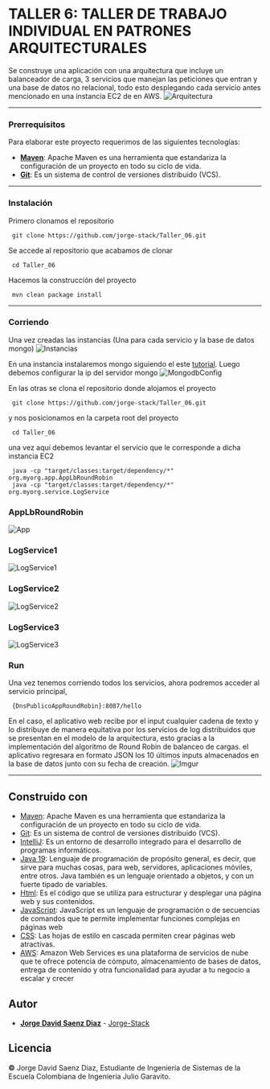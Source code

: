 ﻿# TALLER 6:   TALLER DE TRABAJO INDIVIDUAL EN PATRONES ARQUITECTURALES
Se construye una aplicación con una arquitectura que incluye un balanceador de carga, 3 servicios que manejan las peticiones que entran y una base de datos no relacional, todo esto desplegando cada servicio antes mencionado en una instancia EC2 de en AWS.
![Arquitectura](https://i.imgur.com/6gZsggo.png)

---
### Prerrequisitos
Para elaborar este proyecto requerimos de las siguientes tecnologías:

 - **[Maven](https://openwebinars.net/blog/que-es-apache-maven/)**: Apache Maven es una herramienta que estandariza la configuración de un proyecto en todo su ciclo de vida.
 - **[Git](https://learn.microsoft.com/es-es/devops/develop/git/what-is-git)**: Es un sistema de control de versiones distribuido (VCS).

---
### Instalación
Primero clonamos el repositorio

     git clone https://github.com/jorge-stack/Taller_06.git
    
Se accede al repositorio que acabamos de clonar

	 cd Taller_06

Hacemos la construcción del proyecto

	 mvn clean package install
---
### Corriendo
Una vez creadas las instancias (Una para cada servicio y la base de datos mongo)
![Instancias](https://i.imgur.com/mJEJLrD.jpg)

En una instancia instalaremos mongo siguiendo el este [tutorial](https://www.mongodb.com/docs/manual/tutorial/install-mongodb-on-amazon/). Luego debemos configurar la ip del servidor mongo
![MongodbConfig](https://i.imgur.com/rGKXCuH.jpg)

En las otras se clona el repositorio donde alojamos el proyecto
	
     git clone https://github.com/jorge-stack/Taller_06.git

y nos posicionamos en la carpeta root del proyecto

	 cd Taller_06

una vez aquí debemos levantar el servicio que le corresponde a dicha instancia EC2

	 java -cp "target/classes:target/dependency/*" org.myorg.app.AppLbRoundRobin
	 java -cp "target/classes:target/dependency/*" org.myorg.service.LogService

### AppLbRoundRobin
![App](https://i.imgur.com/KRIvNOj.jpg)

### LogService1
![LogService1](https://i.imgur.com/bQSbRkx.jpg)

### LogService2
![LogService2](https://i.imgur.com/8QnJ2IP.jpg)

### LogService3
![LogService3](https://i.imgur.com/nWTuO4t.jpg)

### Run
Una vez tenemos corriendo todos los servicios, ahora podremos acceder al servicio principal, 

	 {DnsPublicoAppRoundRobin}:8087/hello

En el caso, el aplicativo web recibe por el input cualquier cadena de texto y lo distribuye de manera equitativa por los servicios de log distribuidos que se presentan en el modelo de la arquitectura, esto gracias a la implementación del algoritmo de Round Robin de balanceo de cargas. el aplicativo regresara en formato JSON los 10 últimos inputs almacenados en la base de datos junto con su fecha de creación.
![Imgur](https://i.imgur.com/qPX9Ps3.jpg)

	
---
## Construido con

* [Maven](https://maven.apache.org/): Apache Maven es una herramienta que estandariza la configuración de un proyecto en todo su ciclo de vida.
* [Git](https://rometools.github.io/rome/):  Es un sistema de control de versiones distribuido (VCS).
* [IntelliJ](https://www.jetbrains.com/idea/): Es un entorno de desarrollo integrado para el desarrollo de programas informáticos.
* [Java 19](https://www.java.com/es/): Lenguaje de programación de propósito general, es decir, que sirve para muchas cosas, para web, servidores, aplicaciones móviles, entre otros. Java también es un lenguaje orientado a objetos, y con un fuerte tipado de variables.
* [Html](https://developer.mozilla.org/es/docs/Learn/Getting_started_with_the_web/HTML_basics): Es el código que se utiliza para estructurar y desplegar una página web y sus contenidos.
* [JavaScript](https://developer.mozilla.org/es/docs/Learn/JavaScript/First_steps/What_is_JavaScript): JavaScript es un lenguaje de programación o de secuencias de comandos que te permite implementar funciones complejas en páginas web
* [CSS](https://developer.mozilla.org/es/docs/Learn/CSS/First_steps/What_is_CSS): Las hojas de estilo en cascada permiten crear páginas web atractivas.
* [AWS](https://www.inbest.cloud/comunidad/qu%C3%A9-es-aws): Amazon Web Services es una plataforma de servicios de nube que te ofrece potencia de cómputo, almacenamiento de bases de datos, entrega de contenido y otra funcionalidad para ayudar a tu negocio a escalar y crecer

## Autor
* **[Jorge David Saenz Diaz](https://co.linkedin.com/in/jorgedsaenzd/en)**  - [Jorge-Stack](https://github.com/jorge-stack?tab=repositories)

## Licencia
**©** Jorge David Saenz Diaz, Estudiante de Ingeniería de Sistemas de la Escuela Colombiana de Ingeniería Julio Garavito.
